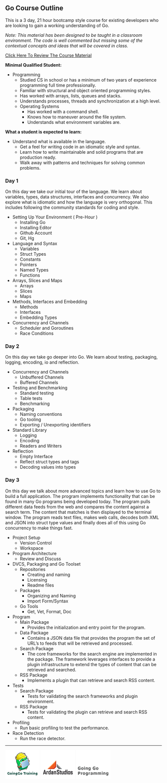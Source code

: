 ## Go Course Outline
This is a 3 day, 21 hour bootcamp style course for existing developers who are looking to gain a working understanding of Go.

*Note: This material has been designed to be taught in a classroom environment. The code is well commented but missing some of the contextual concepts and ideas that will be covered in class.*

[Click Here To Review The Course Material](00-slides/readme.md)

__Minimal Qualified Student:__

* Programming
	* Studied CS in school or has a minimum of two years of experience programming full time professionally.
	* Familiar with structural and object oriented programming styles.
	* Has worked with arrays, lists, queues and stacks.
	* Understands processes, threads and synchronization at a high level.
	* Operating Systems
    	* Has worked with a command shell.
    	* Knows how to maneuver around the file system.
    	* Understands what environment variables are.

__What a student is expected to learn:__

* Understand what is available in the language.
    * Get a feel for writing code in an idiomatic style and syntax.
    * Learn how to write maintainable and solid programs that are production ready.
    * Walk away with patterns and techniques for solving common problems. 

### Day 1
On this day we take our initial tour of the language. We learn about variables, types, data structures, interfaces and concurrency. We also explore what is idiomatic and how the language is very orthogonal. This includes following the community standards for coding and style.

* Setting Up Your Environment ( Pre-Hour )
	* Installing Go
	* Installing Editor
	* Github Account
	* Git, Hg
* Language and Syntax
	* Variables
	* Struct Types
	* Constants
	* Pointers
	* Named Types
	* Functions
* Arrays, Slices and Maps
	* Arrays
	* Slices
	* Maps
* Methods, Interfaces and Embedding
	* Methods
	* Interfaces
	* Embedding Types
* Concurrency and Channels
	* Scheduler and Goroutines
	* Race Conditions

### Day 2
On this day we take go deeper into Go. We learn about testing, packaging, logging, encoding, io and reflection.

* Concurrency and Channels
	* Unbuffered Channels
	* Buffered Channels
* Testing and Benchmarking
	* Standard testing
	* Table tests
	* Benchmarking
* Packaging
	* Naming conventions
	* Go tooling
	* Exporting / Unexporting identifiers
* Standard Library
	* Logging
	* Encoding
	* Readers and Writers
* Reflection
	* Empty Interface
	* Reflect struct types and tags
	* Decoding values into types

### Day 3
On this day we talk about more advanced topics and learn how to use Go to build a full application. The program implements functionality that can be found in many Go programs being developed today. The program pulls different data feeds from the web and compares the content against a search term. The content that matches is then displayed to the terminal window. The program reads text files, makes web calls, decodes both XML and JSON into struct type values and finally does all of this using Go concurrency to make things fast.

* Project Setup
	* Version Control
	* Workspace
* Program Architecture
	* Review and Discuss
* DVCS, Packaging and Go Toolset
	* Repositories
		* Creating and naming
	    * Licensing
	    * Readme files
	* Packages
	    * Organizing and Naming
		* Import Form/Syntax
	* Go Tools
	    * Get, Vet, Format, Doc
* Program
	* Main Package
		* Provides the initialization and entry point for the program. 
	* Data Package
		* Contains a JSON data file that provides the program the set of URL’s to feeds that will be retrieved and processed.
	* Search Package
		* The core frameworks for the search engine are implemented in the package. The framework leverages interfaces to provide a plugin infrastructure to extend the types of content that can be retrieved and searched.
	* RSS Package
		* Implements a plugin that can retrieve and search RSS content.
* Tests
	* Search Package
		* Tests for validating the search frameworks and plugin environment.
	* RSS Package
		* Tests for validating the plugin can retrieve and search RSS content.
* Profiling
	* Run basic profiling to test the performance.
* Race Detection
	* Run the race detector.

___
[![GoingGo Training](00-slides/images/ggt_logo.png)](http://www.goinggotraining.net)
[![Ardan Studios](00-slides/images/ardan_logo.png)](http://www.ardanstudios.com)
[![GoingGo Blog](00-slides/images/ggb_logo.png)](http://www.goinggo.net)